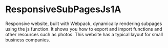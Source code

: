# ResponsiveSubPagesJs1A
 Responsive website, built with Webpack, dynamically rendering subpages using the js function. It shows you how to export and import functions and other resources such as photos. This website has a typical layout for small business companies.

